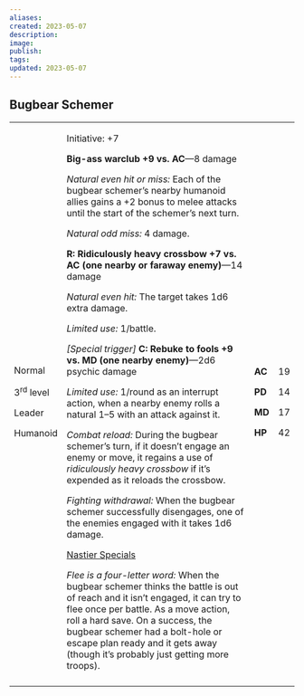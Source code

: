 ```yaml
---
aliases: 
created: 2023-05-07
description: 
image: 
publish: 
tags: 
updated: 2023-05-07
---
```


## Bugbear Schemer

<table>
<colgroup>
<col style="width: 16%" />
<col style="width: 72%" />
<col style="width: 5%" />
<col style="width: 5%" />
</colgroup>
<tbody>
<tr class="odd">
<td><p>Normal</p>
<p>3<sup>rd</sup> level</p>
<p>Leader</p>
<p>Humanoid</p></td>
<td><p>Initiative: +7</p>
<p><strong>Big-ass warclub +9 vs. AC</strong>—8 damage</p>
<p><em>Natural even hit or miss:</em> Each of the bugbear schemer’s
nearby humanoid allies gains a +2 bonus to melee attacks until the start
of the schemer’s next turn.</p>
<p><em>Natural odd miss:</em> 4 damage.</p>
<p><strong>R: Ridiculously heavy crossbow +7 vs. AC (one nearby or
faraway enemy)</strong>—14 damage</p>
<p><em>Natural even hit:</em> The target takes 1d6 extra damage.</p>
<p><em>Limited use:</em> 1/battle.</p>
<p><em>[Special trigger]</em> <strong>C: Rebuke to fools +9 vs. MD (one
nearby enemy)</strong>—2d6 psychic damage</p>
<p><em>Limited use:</em> 1/round as an interrupt action, when a nearby
enemy rolls a natural 1–5 with an attack against it.</p>
<p><em>Combat reload:</em> During the bugbear schemer’s turn, if it
doesn’t engage an enemy or move, it regains a use of <em>ridiculously
heavy crossbow</em> if it’s expended as it reloads the crossbow.</p>
<p><em>Fighting withdrawal:</em> When the bugbear schemer successfully
disengages, one of the enemies engaged with it takes 1d6 damage.</p>
<p><u>Nastier Specials</u></p>
<p><em>Flee is a four-letter word:</em> When the bugbear schemer thinks
the battle is out of reach and it isn’t engaged, it can try to flee once
per battle. As a move action, roll a hard save. On a success, the
bugbear schemer had a bolt-hole or escape plan ready and it gets away
(though it’s probably just getting more troops).</p></td>
<td><p><strong>AC</strong></p>
<p><strong>PD</strong></p>
<p><strong>MD</strong></p>
<p><strong>HP</strong></p></td>
<td><p>19</p>
<p>14</p>
<p>17</p>
<p>42</p></td>
</tr>
<tr class="even">
<td></td>
<td></td>
<td></td>
<td></td>
</tr>
</tbody>
</table>

